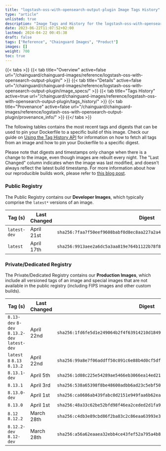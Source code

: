 ```yaml
---
title: "logstash-oss-with-opensearch-output-plugin Image Tags History"
type: "article"
unlisted: true
description: "Image Tags and History for the logstash-oss-with-opensearch-output-plugin Chainguard Image"
date: 2023-06-22T11:07:52+02:00
lastmod: 2024-04-22 00:45:38
draft: false
tags: ["Reference", "Chainguard Images", "Product"]
images: []
weight: 700
toc: true
---
```


{{< tabs >}}
{{< tab title="Overview" active=false url="/chainguard/chainguard-images/reference/logstash-oss-with-opensearch-output-plugin/" >}}
{{< tab title="Details" active=false url="/chainguard/chainguard-images/reference/logstash-oss-with-opensearch-output-plugin/image_specs/" >}}
{{< tab title="Tags History" active=true url="/chainguard/chainguard-images/reference/logstash-oss-with-opensearch-output-plugin/tags_history/" >}}
{{< tab title="Provenance" active=false url="/chainguard/chainguard-images/reference/logstash-oss-with-opensearch-output-plugin/provenance_info/" >}}
{{</ tabs >}}

The following tables contains the most recent tags and digests that can be used to pin your Dockerfile to a specific build of this image. Check our guide on [Using the Tag History API](/chainguard/chainguard-images/using-the-tag-history-api/) for information on how to fetch all tags from an image and how to pin your Dockerfile to a specific digest.

Please note that digests and timestamps only change when there is a change to the image, even though images are rebuilt every night. The "Last Changed" column indicates when the image was last modified, and doesn't always reflect the latest build timestamp. For more information about how our reproducible builds work, please refer to [this blog post](https://www.chainguard.dev/unchained/reproducing-chainguards-reproducible-image-builds).

### Public Registry
The Public Registry contains our **Developer Images**, which typically comprise the `latest*` versions of an image.

| Tag (s)       | Last Changed | Digest                                                                    |
|---------------|--------------|---------------------------------------------------------------------------|
|  `latest-dev` | April 21st   | `sha256:7faa7f50eef9608babf0d8ec8aa227a2a41bdd9ce64283db69f06f3e26a0b613` |
|  `latest`     | April 17th   | `sha256:9913aee2a6dc5a3aa819e764b1122b78f8663a210f58c4de03c2ed5dd8e0b110` |


### Private/Dedicated Registry
The Private/Dedicated Registry contains our **Production Images**, which include all versioned tags of an image and special images that are not available in the public registry (including FIPS images and other custom builds).

| Tag (s)                                       | Last Changed | Digest                                                                    |
|-----------------------------------------------|--------------|---------------------------------------------------------------------------|
|  `8.13-dev` `8-dev` `8.13.2-dev` `latest-dev` | April 22nd   | `sha256:1fd6fe5d1e249064b2f4f63914210d1849d701b4559d25dcb47c5bcbb4dd38d7` |
|  `latest` `8` `8.13` `8.13.2`                 | April 22nd   | `sha256:99a8e7f06addff50c091c6e88b4d0cf5df43dfd5344e680289c277e7c9217004` |
|  `8.13.1-dev`                                 | April 5th    | `sha256:1d08c225e54289ae5466eb3066ea14ed21cea862c23aeb93c0ee87d5d9e78d6b` |
|  `8.13.1`                                     | April 3rd    | `sha256:538a65398f8be48600adbb6ad23c5ebf50d8dec766b75b7be23cff8b4ce4b9c8` |
|  `8.13.0-dev`                                 | April 1st    | `sha256:ca0686ab439fabc0d2151e949faa6b62ea907b61064230496db1751057b143f0` |
|  `8.13.0`                                     | April 1st    | `sha256:48a33c62be52bfd98f46ea2ceded2d1fa940e068f6beeaba23efe292c75a81da` |
|  `8.12` `8.12.2`                              | March 28th   | `sha256:c4db3e89cbd86f2ba83c2c86eaa63993e3b6656235089f62cb60fa4ec643a5ea` |
|  `8.12.2-dev` `8.12-dev`                      | March 28th   | `sha256:a56a62eaaea32ebb4ce43fef52a795a4b832b543e5eff709bcdfe89327f089b1` |

